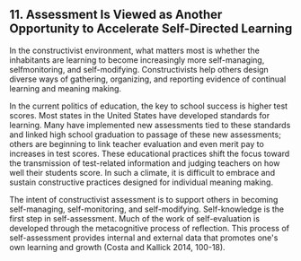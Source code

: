 ## 11. Assessment Is Viewed as Another Opportunity to Accelerate Self-Directed Learning

In the constructivist environment, what matters most is whether the inhabitants are learning to become increasingly more self-managing, selfmonitoring, and self-modifying. Constructivists help others design diverse ways of gathering, organizing, and reporting evidence of continual learning and meaning making.

In the current politics of education, the key to school success is higher test scores. Most states in the United States have developed standards for learning. Many have implemented new assessments tied to these standards and linked high school graduation to passage of these new assessments; others are beginning to link teacher evaluation and even merit pay to increases in test scores. These educational practices shift the focus toward the transmission of test-related information and judging teachers on how well their students score. In such a climate, it is difficult to embrace and sustain constructive practices designed for individual meaning making.

The intent of constructivist assessment is to support others in becoming self-managing, self-monitoring, and self-modifying. Self-knowledge is the first step in self-assessment. Much of the work of self-evaluation is developed through the metacognitive process of reflection. This process of self-assessment provides internal and external data that promotes one's own learning and growth (Costa and Kallick 2014, 100-18).
